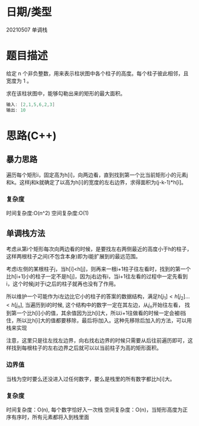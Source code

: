 <!--
 * @Author: baisichen
 * @Date: 2021-05-06 14:39:28
 * @LastEditTime: 2021-05-07 13:30:58
 * @LastEditors: baisichen
 * @Description: 
-->
# 日期/类型
20210507 单调栈
# 题目描述
给定 n 个非负整数，用来表示柱状图中各个柱子的高度。每个柱子彼此相邻，且宽度为 1 。

求在该柱状图中，能够勾勒出来的矩形的最大面积。
``` cpp
输入: [2,1,5,6,2,3]
输出: 10
```

# 思路(C++)
## 暴力思路
遍历每个矩形i，固定高为h[i]，向两边看，直到找到第一个比当前矩形小的元素j和k。这样j和k就确定了以高为h[i]的宽度的左右边界，求得面积为(j-k-1)*h[i]。
### 复杂度
时间复杂度:O(n^2)
空间复杂度:O(1)

## 单调栈方法
考虑从第i个矩形每次向两边看的时候，是要找左右两侧最近的高度小于h的柱子，这样两根柱子之间(不包含本身)即为i能扩展到的最远范围。

考虑i左侧的某根柱子j，当h[i]<h[j]，则再来一根i+1柱子往左看时，找到的第一个比h[i+1]小的柱子一定不是h[j]，因为j右边有i，当i+1往左看的过程中一定先看到i，这个时候j对于i之后的柱子就再也没有了作用。

所以维护一个可能作为i左边比它小的柱子的答案的数据结构，满足$h[j_1] < h[j_2] ... < h[j_n]$, 当遍历到i的时候, 这个结构中的数字一定在其左边，从$j_n$开始往左看， 找到第一个比h[i]小的值，其余值因为比h[i]大，所以i+1往做看的时候一定会被i挡住，所以比h[i]大的值都要移除，最后将i加入。这种先移除后加入的方法，可以用栈来实现

注意，这里只是往左找左边界，向右找右边界的时候只需要从后往前遍历即可，这样找到每根柱子的左右边界之后就可以以当前柱子为高的矩形面积。

### 边界值
当栈为空时要么还没进入过任何数字，要么是栈里的所有数字都比h[i]大。

### 复杂度
时间复杂度：O(n), 每个数字恰好入一次栈
空间复杂度：O(n)，当矩形高度为正序有序时，所有元素都将入到栈里面
